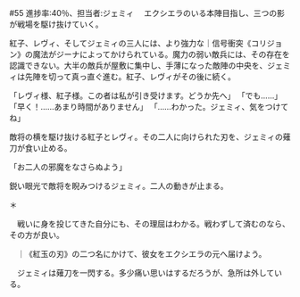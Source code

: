 #55 進捗率:40％、担当者:ジェミィ
　エクシエラのいる本陣目指し、三つの影が戦場を駆け抜けていく。

紅子、レヴィ、そしてジェミィの三人には、より強力な｜信号衝突《コリジョン》の魔法がジーナによってかけられている。魔力の弱い敵兵には、その存在を認識できない。大半の敵兵が屋敷に集中し、手薄になった敵陣の中央を、ジェミィは先陣を切って真っ直ぐ進む。紅子、レヴィがその後に続く。


「レヴィ様、紅子様。この者は私が引き受けます。どうか先へ」
「でも……」
「早く！……あまり時間がありません」
「……わかった。ジェミィ、気をつけてね」

敵将の横を駆け抜ける紅子とレヴィ。その二人に向けられた刃を、ジェミィの薙刀が食い止める。

「お二人の邪魔をなさらぬよう」

鋭い眼光で敵将を睨みつけるジェミィ。二人の動きが止まる。

＊


　戦いに身を投じてきた自分にも、その理屈はわかる。戦わずして済むのなら、その方が良い。

　｜《紅玉の刃》の二つ名にかけて、彼女をエクシエラの元へ届けよう。

　ジェミィは薙刀を一閃する。多少痛い思いはするだろうが、急所は外している。



